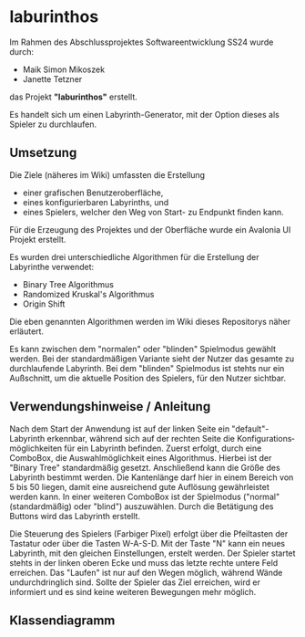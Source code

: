 # laburinthos

Im Rahmen des Abschlussprojektes Softwareentwicklung SS24 wurde durch:

- Maik Simon Mikoszek
- Janette Tetzner

das Projekt **"laburinthos"** erstellt.

Es handelt sich um einen Labyrinth-Generator, mit der Option dieses als Spieler zu durchlaufen. 


## Umsetzung

Die Ziele (näheres im Wiki) umfassten die Erstellung 
- einer grafischen Benutzeroberfläche, 
- eines konfigurierbaren Labyrinths, und
- eines Spielers, welcher den Weg von Start- zu Endpunkt finden kann.

Für die Erzeugung des Projektes und der Oberfläche wurde ein Avalonia UI Projekt erstellt. 

Es wurden drei unterschiedliche Algorithmen für die Erstellung der Labyrinthe verwendet:

- Binary Tree Algorithmus
- Randomized Kruskal's Algorithmus
- Origin Shift

Die eben genannten Algorithmen werden im Wiki dieses Repositorys näher erläutert. 

Es kann zwischen dem "normalen" oder "blinden" Spielmodus gewählt werden.
Bei der standardmäßigen Variante sieht der Nutzer das gesamte zu durchlaufende Labyrinth.
Bei dem "blinden" Spielmodus ist stehts nur ein Außschnitt, um die aktuelle Position des Spielers, für den Nutzer sichtbar. 


## Verwendungshinweise / Anleitung

Nach dem Start der Anwendung ist auf der linken Seite ein "default"-Labyrinth erkennbar, während sich auf der rechten Seite die Kon­fi­gu­ra­ti­ons­mög­lich­keiten für ein Labyrinth befinden. 
Zuerst erfolgt, durch eine ComboBox, die Auswahlmöglichkeit eines Algorithmus. Hierbei ist der "Binary Tree" standardmäßig gesetzt. Anschließend kann die Größe des Labyrinth bestimmt werden. Die Kantenlänge darf hier in einem Bereich von 5 bis 50 liegen, damit eine ausreichend gute Auflösung gewährleistet werden kann. In einer weiteren ComboBox ist der Spielmodus ("normal"(standardmäßig) oder "blind") auszuwählen. 
Durch die Betätigung des Buttons wird das Labyrinth erstellt. 

Die Steuerung des Spielers (Farbiger Pixel) erfolgt über die Pfeiltasten der Tastatur oder über die Tasten W-A-S-D. Mit der Taste "N" kann ein neues Labyrinth, mit den gleichen Einstellungen, erstelt werden. Der Spieler startet stehts in der linken oberen Ecke und muss das letzte rechte untere Feld erreichen. Das "Laufen" ist nur auf den Wegen möglich, während Wände undurchdringlich sind. Sollte der Spieler das Ziel erreichen, wird er informiert und es sind keine weiteren Bewegungen mehr möglich. 

## Klassendiagramm



